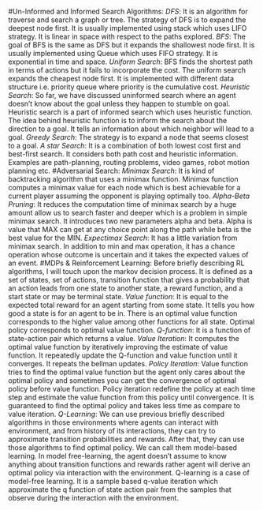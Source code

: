 #Un-Informed and Informed Search Algorithms:
*DFS*: It is an algorithm for traverse and search a graph or tree. The strategy of DFS is to expand the deepest node first. It is usually implemented using stack which uses LIFO strategy. It is linear in space with respect to the paths explored.
*BFS*: The goal of BFS is the same as DFS but it expands the shallowest node first. It is usually implemented using Queue which uses FIFO strategy. It is exponential in time and space.
*Uniform Search*: BFS finds the shortest path in terms of actions but it fails to incorporate the cost. The uniform search expands the cheapest node first. It is implemented with different data structure i.e. priority queue where priority is the cumulative cost.
*Heuristic Search*: So far, we have discussed uninformed search where an agent doesn’t know about the goal unless they happen to stumble on goal. Heuristic search is a part of informed search which uses heuristic function. The idea behind heuristic function is to inform the search about the direction to a goal. It tells an information about which neighbor will lead to a goal.
*Greedy Search*: The strategy is to expand a node that seems closest to a goal.
*A star Search*: It is a combination of both lowest cost first and best-first search. It considers both path cost and heuristic information. Examples are path-planning, routing problems, video games, robot motion planning etc.
#Adversarial Search:
*Minimax Search*: It is kind of backtracking algorithm that uses a minimax function. Minimax function computes a minimax value for each node which is best achievable for a current player assuming the opponent is playing optimally too.
*Alpha-Beta Pruning*: It reduces the computation time of minimax search by a huge amount allow us to search faster and deeper which is a problem in simple minimax search. It introduces two new parameters alpha and beta. Alpha is value that MAX can get at any choice point along the path while beta is the best value for the MIN. 
*Expectimax Search*: It has a little variation from minimax search. In addition to min and max operation, it has a chance operation whose outcome is uncertain and it takes the expected values of an event.
#MDPs & Reinforcement Learning:
Before briefly describing RL algorithms, I will touch upon the markov decision process. It is defined as a set of states, set of actions, transition function that gives a probability that an action leads from one state to another state, a reward function, and a start state or may be terminal state.
*Value function*: It is equal to the expected total reward for an agent starting from some state. It tells you how good a state is for an agent to be in. There is an optimal value function corresponds to the higher value among other functions for all state. Optimal policy corresponds to optimal value function.
*Q-function*: It is a function of state-action pair which returns a value.
*Value Iteration*: It computes the optimal value function by iteratively improving the estimate of value function. It repeatedly update the Q-function and value function until it converges. It repeats the bellman updates.
*Policy Iteration*: Value function tries to find the optimal value function but the agent only cares about the optimal policy and sometimes you can get the convergence of optimal policy before value function. Policy iteration redefine the policy at each time step and estimate the value function from this policy until convergence. It is guaranteed to find the optimal policy and takes less time as compare to value iteration.
*Q-Learning*: We can use previous briefly described algorithms in those environments where agents can interact with environment, and from history of its interactions, they can try to approximate transition probabilities and rewards. After that, they can use those algorithms to find optimal policy. We can call them model-based learning. In model free-learning, the agent doesn’t assume to know anything about transition functions and rewards rather agent will derive an optimal policy via interaction with the environment. Q-learning is a case of model-free learning. It is a sample based q-value iteration which approximate the q function of state action pair from the samples that observe during the interaction with the environment.


